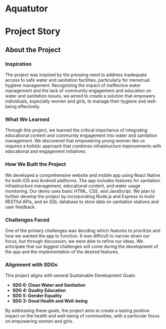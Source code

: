 # Aquatutor
# Project Story

## About the Project

### Inspiration
The project was inspired by the pressing need to address inadequate access to safe water and sanitation facilities, particularly for menstrual hygiene management. Recognizing the impact of ineffective water management and the lack of community engagement and education on water and sanitation issues, we aimed to create a solution that empowers individuals, especially women and girls, to manage their hygiene and well-being effectively.

### What We Learned
Through this project, we learned the critical importance of integrating educational content and community engagement into water and sanitation management. We discovered that empowering young women like us requires a holistic approach that combines infrastructure improvements with educational and engagement initiatives.

### How We Built the Project
We developed a comprehensive website and mobile app using React Native for both iOS and Android platforms. The app includes features for sanitation infrastructure management, educational content, and water usage monitoring. Our demo uses basic HTML, CSS, and JavaScript. We plan to further develop the project by incorporating Node.js and Express to build RESTful APIs, and an SQL database to store data on sanitation stations and user feedback.

### Challenges Faced
One of the primary challenges was deciding which features to prioritize and how we wanted the app to function. It was difficult to narrow down our focus, but through discussion, we were able to refine our ideas. We anticipate that our biggest challenges will come during the development of the app and the implementation of the desired features.

### Alignment with SDGs
This project aligns with several Sustainable Development Goals:
- **SDG 6: Clean Water and Sanitation**
- **SDG 4: Quality Education**
- **SDG 5: Gender Equality**
- **SDG 3: Good Health and Well-being**

By addressing these goals, the project aims to create a lasting positive impact on the health and well-being of communities, with a particular focus on empowering women and girls.
